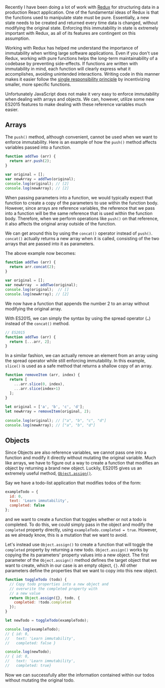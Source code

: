Recently I have been doing a lot of work with [Redux](http://redux.js.org/) for structuring data in a production React application. One of the fundamental ideas of Redux is that the functions used to manipulate state must be pure. Essentially, a new state needs to be created and returned every time data is changed, without modifying the original state. Enforcing this immutability in state is extremely important with Redux, as all of its features are contingent on this assumption. 

Working with Redux has helped me understand the importance of immutability when writing large software applications. Even if you don't use Redux, working with pure functions helps the long-term maintainability of a codebase by preventing side-effects. If functions are written with immutability in mind, each function will clearly express what it accomplishes, avoiding unintended interactions. Writing code in this manner makes it easier follow the [single responsibility principle](https://en.wikipedia.org/wiki/Single_responsibility_principle) by incentivizing smaller, more specific functions.
 
Unfortunately JavaScript does not make it very easy to enforce immutability when dealing with arrays and objects. We can, however, utilize some new ES2015 features to make dealing with these reference variables much easier.
 
## Arrays 
The `push()` method, although convenient, cannot be used when we want to enforce immutability. Here is an example of how the `push()` method affects variables passed into a function. 

```javascript
function addTwo (arr) { 
  return arr.push(2);
} 
 
var original = []; 
var newArray = addTwo(original); 
console.log(original); // [2]
console.log(newArray); // [2] 
``` 
When passing parameters into a function, we would typically expect that function to create a copy of the parameters to use within the function body. However, since arrays are reference variables, the reference that we pass into a function will be the same reference that is used within the function body. Therefore, when we perform operations like `push()` on that reference, it also affects the original array outside of the function. 
 
We can get around this by using the `concat()` operator instead of `push()`. `concat()` actually returns a new array when it is called, consisting of the two arrays that are passed into it as parameters. 
 
The above example now becomes: 

```javascript
function addTwo (arr) { 
  return arr.concat(2); 
} 
 
var original = []; 
var newArray  = addTwo(original); 
console.log(original);  // []
console.log(newArray); // [2]
``` 
 
We now have a function that appends the number 2 to an array without modifying the original array. 
 
With ES2015, we can simply the syntax by using the spread operator (`…`) instead of the `concat()` method.  

```javascript
// ES2015 
function addTwo (arr) { 
  return [...arr, 2]; 
} 
``` 
 
In a similar fashion, we can actually remove an element from an array using the spread operator while still enforcing immutability. In this example, `slice()` is used as a safe method that returns a shallow copy of an array. 
 
```javascript
function removeItem (arr, index) { 
  return [ 
    ...arr.slice(0, index),
    ...arr.slice(index+1) 
  ]; 
} 
 
let original = ['a', 'b', 'c', 'd']; 
let newArray = removeItem(original, 2); 
 
console.log(original); // ["a", "b", "c", "d"] 
console.log(newArray); // ["a", "b", "d"] 
``` 
 
## Objects 
Since Objects are also reference variables, we cannot pass one into a function and modify it directly without mutating the original variable. Much like arrays, we have to figure out a way to create a function that modifies an object by returning a brand new object. Luckily, ES2015 gives us an extremely useful method, [`Object.assign()`](https://developer.mozilla.org/en-US/docs/Web/JavaScript/Reference/Global_Objects/Object/assign).

Say we have a todo-list application that modifies todos of the form:
```javascript
exampleTodo = {
  id: 0,
  text: 'Learn immutability',
  completed: false
};
```
and we want to create a function that toggles whether or not a todo is completed. To do this, we could simply pass in the object and modify the `completed` property directly, using `exampleTodo.completed = true`. However, as we already know, this is a mutation that we want to avoid.

Let's instead use `Object.assign()` to create a function that will toggle the `completed` property by returning a new todo. `Object.assign()` works by copying the its parameters' property values into a new object. The first parameter of the `Object.assign()` method defines the target object that we want to create, which in our case is an empty object, `{}`. All other parameters define the properties that we want to copy into this new object.

```javascript
function toggleTodo (todo) {
  // Copy todo properties into a new object and
  // overwrite the completed property with
  // a new value
  return Object.assign({}, todo, {
    completed: !todo.completed
  });
}

let newTodo = toggleTodo(exampleTodo);

console.log(exampleTodo);
// { id: 0, 
//   text: 'Learn immutability', 
//   completed: false }

console.log(newTodo);
// { id: 0, 
//   text: 'Learn immutability', 
//   completed: true}
```

Now we can successfully alter the information contained within our todos without mutating the original todo.